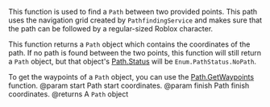 This function is used to find a `Path` between two provided points. This path uses the navigation grid created by `PathfindingService` and makes sure that the path can be followed by a regular-sized Roblox character.

This function returns a `Path` object which contains the coordinates of the path. If no path is found between the two points, this function will still return a `Path` object, but that object's [Path.Status](https://developer.roblox.com/api-reference/property/Path/Status) will be `Enum.PathStatus.NoPath`.

To get the waypoints of a `Path` object, you can use the [Path.GetWaypoints](https://developer.roblox.com/api-reference/function/Path/GetWaypoints) function.
@param start Path start coordinates.
@param finish Path finish coordinates.
@returns A `Path` object